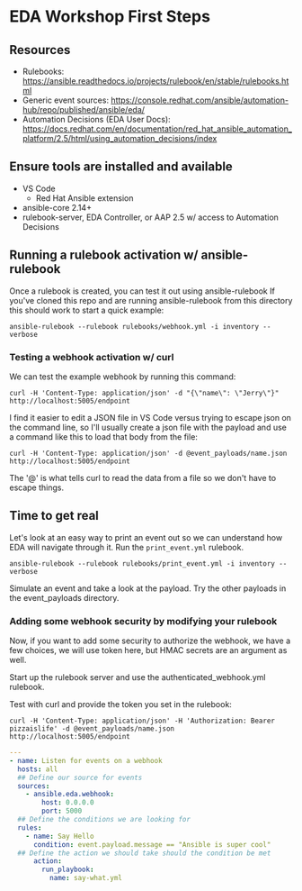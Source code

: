 # EDA Workshop First Steps 

## Resources
  
  - Rulebooks: https://ansible.readthedocs.io/projects/rulebook/en/stable/rulebooks.html
  - Generic event sources: https://console.redhat.com/ansible/automation-hub/repo/published/ansible/eda/
  - Automation Decisions (EDA User Docs): https://docs.redhat.com/en/documentation/red_hat_ansible_automation_platform/2.5/html/using_automation_decisions/index

## Ensure tools are installed and available 
  - VS Code 
    - Red Hat Ansible extension 
  - ansible-core 2.14+ 
  - rulebook-server, EDA Controller, or AAP 2.5 w/ access to Automation Decisions 


## Running a rulebook activation w/ ansible-rulebook 

Once a rulebook is created, you can test it out using ansible-rulebook
If you've cloned this repo and are running ansible-rulebook from this directory
this should work to start a quick example: 

`ansible-rulebook --rulebook rulebooks/webhook.yml -i inventory --verbose`

### Testing a webhook activation w/ curl 

We can test the example webhook by running this command:

`curl -H 'Content-Type: application/json' -d "{\"name\": \"Jerry\"}" http://localhost:5005/endpoint`

I find it easier to edit a JSON file in VS Code versus trying to escape json on the command line, 
so I'll usually create a json file with the payload and use a command like this to load that body 
from the file:

`curl -H 'Content-Type: application/json' -d @event_payloads/name.json http://localhost:5005/endpoint`

The '@' is what tells curl to read the data from a file so we don't have to escape things.

## Time to get real 
Let's look at an easy way to print an event out so we can understand how 
EDA will navigate through it.  Run the `print_event.yml` rulebook.  

`ansible-rulebook --rulebook rulebooks/print_event.yml -i inventory --verbose`

Simulate an event and take a look at the payload.  Try the other payloads in the 
event_payloads directory.

### Adding some webhook security by modifying your rulebook 

Now, if you want to add some security to authorize the webhook, we have a few choices,
we will use token here, but HMAC secrets are an argument as well.

Start up the rulebook server and use the authenticated_webhook.yml rulebook.  

Test with curl and provide the token you set in the rulebook: 

`curl -H 'Content-Type: application/json' -H 'Authorization: Bearer pizzaislife' -d @event_payloads/name.json http://localhost:5005/endpoint`









```yaml
---
- name: Listen for events on a webhook
  hosts: all
  ## Define our source for events
  sources:
    - ansible.eda.webhook:
        host: 0.0.0.0
        port: 5000
  ## Define the conditions we are looking for
  rules:
    - name: Say Hello
      condition: event.payload.message == "Ansible is super cool"
  ## Define the action we should take should the condition be met
      action:
        run_playbook:
          name: say-what.yml
```

